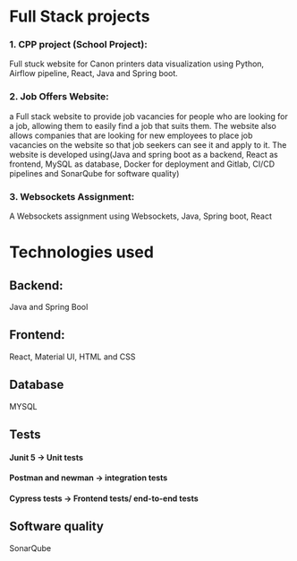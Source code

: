 # Full Stack projects
### 1. CPP project (School Project): 
Full stuck website for Canon printers data visualization using Python, Airflow
pipeline, React, Java and Spring boot. 
### 2. Job Offers Website: 
a Full stack website to provide job vacancies for people who are looking for a job,
allowing them to easily find a job that suits them. The website also allows companies that are
looking for new employees to place job vacancies on the website so that job seekers can see it
and apply to it.
The website is developed using(Java and spring boot as a backend, React as frontend,
MySQL as database, Docker for deployment and Gitlab, CI/CD pipelines and SonarQube for
software quality)
### 3. Websockets Assignment:
A Websockets assignment using Websockets, Java, Spring boot, React

# Technologies used
## Backend: 
Java and Spring Bool
## Frontend: 
React, Material UI, HTML and CSS
## Database 
MYSQL 
## Tests
#### Junit 5 -> Unit tests
#### Postman and newman -> integration tests
#### Cypress tests -> Frontend tests/ end-to-end tests
## Software quality
SonarQube 
